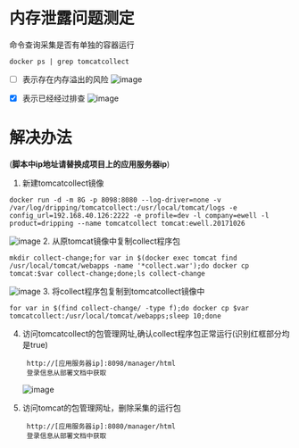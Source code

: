 # 内存泄露问题测定

命令查询采集是否有单独的容器运行
```
docker ps | grep tomcatcollect
```
- [ ] 表示存在内存溢出的风险
![image](https://note.youdao.com/yws/public/resource/074ca7c423e9d4692373c4d731fb319b/xmlnote/BCFEB60B48434DD982309BD9B7A28715/439)
- [x] 表示已经经过排查
![image](https://note.youdao.com/yws/public/resource/074ca7c423e9d4692373c4d731fb319b/xmlnote/6AA8F0BF8E44408696F9257256069C58/174)



# 解决办法
(**脚本中ip地址请替换成项目上的应用服务器ip**)

1. 新建tomcatcollect镜像
```
docker run -d -m 8G -p 8098:8080 --log-driver=none -v /var/log/dripping/tomcatcollect:/usr/local/tomcat/logs -e config_url=192.168.40.126:2222 -e profile=dev -l company=ewell -l product=dripping --name tomcatcollect tomcat:ewell.20171026
```
![image](https://note.youdao.com/yws/public/resource/074ca7c423e9d4692373c4d731fb319b/xmlnote/C7683777CBEC4A4EBDE86DDDC5D73A39/185)
2. 从原tomcat镜像中复制collect程序包
```
mkdir collect-change;for var in $(docker exec tomcat find /usr/local/tomcat/webapps -name '*collect.war');do docker cp tomcat:$var collect-change;done;ls collect-change
```
![image](https://note.youdao.com/yws/public/resource/074ca7c423e9d4692373c4d731fb319b/xmlnote/21507082FED546C1AC7170335340AE8B/173)
3. 将collect程序包复制到tomcatcollect镜像中
```
for var in $(find collect-change/ -type f);do docker cp $var tomcatcollect:/usr/local/tomcat/webapps;sleep 10;done
```
4. 访问tomcatcollect的包管理网址,确认collect程序包正常运行(识别红框部分均是true) 

        http://[应用服务器ip]:8098/manager/html
        登录信息从部署文档中获取
    ![image](https://note.youdao.com/yws/public/resource/074ca7c423e9d4692373c4d731fb319b/xmlnote/5C4E88EA54E6463793F6707009D05BA2/199)
5. 访问tomcat的包管理网址，删除采集的运行包

        http://[应用服务器ip]:8080/manager/html
        登录信息从部署文档中获取
